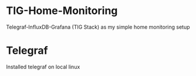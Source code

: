 # TIG-Home-Monitoring
Telegraf-InfluxDB-Grafana (TIG Stack) as my simple home monitoring setup

# Telegraf
Installed telegraf on local linux
